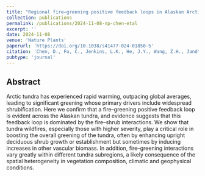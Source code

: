 ```yaml
---
title: "Regional fire–greening positive feedback loops in Alaskan Arctic tundra"
collection: publications
permalink: /publications/2024-11-08-np-chen-etal
excerpt: ''
date: 2024-11-08
venue: 'Nature Plants'
paperurl: 'https://doi.org/10.1038/s41477-024-01850-5'
citation: 'Chen, D., Fu, C., Jenkins, L.K., He, J.Y., Wang, Z.H., Jandt, R.R., Frost, G.V., Bredder, A., Berner, L.T., & Loboda, T.V. (2024). Regional fire–greening positive feedback loops in Alaskan Arctic tundra.'
pubtype: 'journal'
---
```


## Abstract

Arctic tundra has experienced rapid warming, outpacing global averages, leading to significant greening whose primary drivers include widespread shrubification. Here we confirm that a fire–greening positive feedback loop is evident across the Alaskan tundra, and evidence suggests that this feedback loop is dominated by the fire–shrub interactions. We show that tundra wildfires, especially those with higher severity, play a critical role in boosting the overall greening of the tundra, often by enhancing upright deciduous shrub growth or establishment but sometimes by inducing increases in other vascular biomass. In addition, fire–greening interactions vary greatly within different tundra subregions, a likely consequence of the spatial heterogeneity in vegetation composition, climatic and geophysical conditions.
